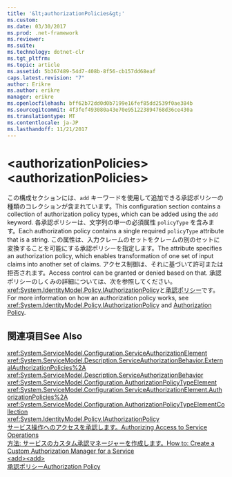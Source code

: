 ```yaml
---
title: '&lt;authorizationPolicies&gt;'
ms.custom: 
ms.date: 03/30/2017
ms.prod: .net-framework
ms.reviewer: 
ms.suite: 
ms.technology: dotnet-clr
ms.tgt_pltfrm: 
ms.topic: article
ms.assetid: 5b367489-54d7-408b-8f56-cb157dd68eaf
caps.latest.revision: "7"
author: Erikre
ms.author: erikre
manager: erikre
ms.openlocfilehash: bff62b72dd0d0b7199e16fef85dd2539f0ae384b
ms.sourcegitcommit: 4f3fef493080a43e70e951223894768d36ce430a
ms.translationtype: MT
ms.contentlocale: ja-JP
ms.lasthandoff: 11/21/2017
---
```

# <a name="ltauthorizationpoliciesgt"></a><span data-ttu-id="3ae66-102">&lt;authorizationPolicies&gt;</span><span class="sxs-lookup"><span data-stu-id="3ae66-102">&lt;authorizationPolicies&gt;</span></span>
<span data-ttu-id="3ae66-103">この構成セクションには、`add` キーワードを使用して追加できる承認ポリシーの種類のコレクションが含まれています。</span><span class="sxs-lookup"><span data-stu-id="3ae66-103">This configuration section contains a collection of authorization policy types, which can be added using the `add` keyword.</span></span> <span data-ttu-id="3ae66-104">各承認ポリシーは、文字列の単一の必須属性 `policyType` を含みます。</span><span class="sxs-lookup"><span data-stu-id="3ae66-104">Each authorization policy contains a single required `policyType` attribute that is a string.</span></span> <span data-ttu-id="3ae66-105">この属性は、入力クレームのセットをクレームの別のセットに変換することを可能にする承認ポリシーを指定します。</span><span class="sxs-lookup"><span data-stu-id="3ae66-105">The attribute specifies an authorization policy, which enables transformation of one set of input claims into another set of claims.</span></span> <span data-ttu-id="3ae66-106">アクセス制御は、それに基づいて許可または拒否されます。</span><span class="sxs-lookup"><span data-stu-id="3ae66-106">Access control can be granted or denied based on that.</span></span> <span data-ttu-id="3ae66-107">承認ポリシーのしくみの詳細については、次を参照してください。<xref:System.IdentityModel.Policy.IAuthorizationPolicy>と[承認ポリシー](../../../../../docs/framework/wcf/samples/authorization-policy.md)です。</span><span class="sxs-lookup"><span data-stu-id="3ae66-107">For more information on how an authorization policy works, see <xref:System.IdentityModel.Policy.IAuthorizationPolicy> and [Authorization Policy](../../../../../docs/framework/wcf/samples/authorization-policy.md).</span></span>  
  
## <a name="see-also"></a><span data-ttu-id="3ae66-108">関連項目</span><span class="sxs-lookup"><span data-stu-id="3ae66-108">See Also</span></span>  
 <xref:System.ServiceModel.Configuration.ServiceAuthorizationElement>  
 <xref:System.ServiceModel.Description.ServiceAuthorizationBehavior.ExternalAuthorizationPolicies%2A>  
 <xref:System.ServiceModel.Description.ServiceAuthorizationBehavior>  
 <xref:System.ServiceModel.Configuration.AuthorizationPolicyTypeElement>  
 <xref:System.ServiceModel.Configuration.ServiceAuthorizationElement.AuthorizationPolicies%2A>  
 <xref:System.ServiceModel.Configuration.AuthorizationPolicyTypeElementCollection>  
 <xref:System.IdentityModel.Policy.IAuthorizationPolicy>  
 [<span data-ttu-id="3ae66-109">サービス操作へのアクセスを承認します。</span><span class="sxs-lookup"><span data-stu-id="3ae66-109">Authorizing Access to Service Operations</span></span>](../../../../../docs/framework/wcf/samples/authorizing-access-to-service-operations.md)  
 [<span data-ttu-id="3ae66-110">方法: サービスのカスタム承認マネージャーを作成します。</span><span class="sxs-lookup"><span data-stu-id="3ae66-110">How to: Create a Custom Authorization Manager for a Service</span></span>](../../../../../docs/framework/wcf/extending/how-to-create-a-custom-authorization-manager-for-a-service.md)  
 [<span data-ttu-id="3ae66-111">\<add></span><span class="sxs-lookup"><span data-stu-id="3ae66-111">\<add></span></span>](../../../../../docs/framework/configure-apps/file-schema/wcf/add-of-authorizationpolicies.md)  
 [<span data-ttu-id="3ae66-112">承認ポリシー</span><span class="sxs-lookup"><span data-stu-id="3ae66-112">Authorization Policy</span></span>](../../../../../docs/framework/wcf/samples/authorization-policy.md)
